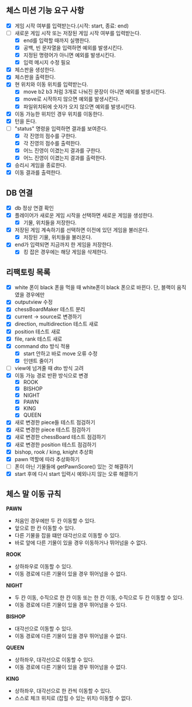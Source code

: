 ## 체스 미션 기능 요구 사항

- [x] 게임 시작 여부를 입력받는다.(시작: start, 종료: end)
- [ ] 새로운 게임 시작 또는 저장된 게임 시작 여부를 입력받는다.
  - [x] end를 입력할 때까지 실행한다.
  - [x] 공백, 빈 문자열을 입력하면 예외를 발생시킨다.
  - [x] 지정된 명령어가 아니면 예외를 발생시킨다.
  - [x] 입력 메시지 수정 필요
- [x] 체스판을 생성한다.
- [x] 체스판을 출력한다.
- [x] 현 위치와 이동 위치를 입력받는다.
  - [x] move b2 b3 처럼 3개로 나눠진 문장이 아니면 예외를 발생시킨다.
  - [x] move로 시작하지 않으면 예외를 발생시킨다.
  - [x] 파일위치뒤에 숫자가 오지 않으면 예외를 발생시킨다.
- [x] 이동 가능한 위치인 경우 위치를 이동한다.
- [x] 턴을 돈다.
- [ ] "status" 명령을 입력하면 결과를 보여준다.
  - [x] 각 진영의 점수를 구한다.
  - [x] 각 진영의 점수를 출력한다.
  - [x] 어느 진영이 이겼는지 결과를 구한다.
  - [x] 어느 진영이 이겼는지 결과를 출력한다.
- [x] 승리시 게임을 종료한다.
- [x] 이동 결과를 출력한다.

## DB 연결
- [x] db 정상 연결 확인 
- [x] 플레이어가 새로운 게임 시작을 선택하면 새로운 게임을 생성한다. 
  - [x] 기물, 위치들을 저장한다.
- [x] 저장된 게임 계속하기를 선택하면 이전에 있던 게임을 불러온다.
  - [x] 저장된 기물, 위치들을 불러온다.
- [x] end가 입력되면 지금까지 한 게임을 저장한다.
  - [x] 킹 잡은 경우에는 해당 게임을 삭제한다.

## 리팩토링 목록
- [x] white 폰이 black 폰을 먹을 때 white폰이 black 폰으로 바뀐다. 단, 블랙이 움직였을 경우에만
- [x] outputview 수정
- [x] chessBoardMaker 테스트 분리
- [x] current -> source로 변경하기
- [x] direction, multidirection 테스트 새로
- [x] position 테스트 새로
- [x] file, rank 테스트 새로
- [x] command dto 방식 적용
  - [x] start 안하고 바로 move 오류 수정
  - [x] 인덴트 줄이기
- [ ] view에 넘겨줄 때 dto 방식 고려
- [x] 이동 가능 경로 반환 방식으로 변경
  - [x] ROOK
  - [x] BISHOP
  - [x] NIGHT
  - [x] PAWN
  - [x] KING
  - [x] QUEEN
- [x] 새로 변경한 piece들 테스트 점검하기
- [x] 새로 변경한 piece 테스트 점검하기
- [x] 새로 변경한 chessBoard 테스트 점검하기
- [x] 새로 변경한 position 테스트 점검하기
- [x] bishop, rook / king, knight 추상화
- [x] pawn 역할에 따라 추상화하기
- [ ] 폰이 아닌 기물들에 getPawnScore() 있는 것 해결하기 
- [x] start 후에 다시 start 입력시 예외나지 않는 오류 해결하기

## 체스 말 이동 규칙

**PAWN**

- 처음인 경우에만 두 칸 이동할 수 있다.
- 앞으로 한 칸 이동할 수 있다.
- 다른 기물을 잡을 떄만 대각선으로 이동할 수 있다.
- 바로 앞에 다른 기물이 있을 경우 이동하거나 뛰어넘을 수 없다.

**ROOK**

- 상하좌우로 이동할 수 있다.
- 이동 경로에 다른 기물이 있을 경우 뛰어넘을 수 없다.

**NIGHT**

- 두 칸 이동, 수직으로 한 칸 이동 또는 한 칸 이동, 수직으로 두 칸 이동할 수 있다.
- 이동 경로에 다른 기물이 있을 경우 뛰어넘을 수 있다.

**BISHOP**

- 대각선으로 이동할 수 있다. 
- 이동 경로에 다른 기물이 있을 경우 뛰어넘을 수 없다.

**QUEEN**

- 상하좌우, 대각선으로 이동할 수 있다.
- 이동 경로에 다른 기물이 있을 경우 뛰어넘을 수 없다.

**KING**

- 상하좌우, 대각선으로 한 칸씩 이동할 수 있다.
- 스스로 체크 위치로 (잡힐 수 있는 위치) 이동할 수 없다.

